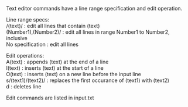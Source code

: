 Text editor commands have a line range specification and edit operation.  

Line range specs:  
/(text)/ : edit all lines that contain (text)  
(Number1),(Number2)/ : edit all lines in range Number1 to Number2, inclusive  
No specification : edit all lines  

Edit operations:  
A(text) : appends (text) at the end of a line  
I(text) : inserts (text) at the start of a line  
O(text) : inserts (text) on a new line before the input line  
s/(text1)/(text2)/ : replaces the first occurance of (text1) with (text2)  
d : deletes line  
  
Edit commands are listed in input.txt
